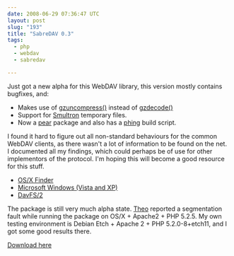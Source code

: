 ```yaml
---
date: 2008-06-29 07:36:47 UTC
layout: post
slug: "193"
title: "SabreDAV 0.3"
tags:
  - php
  - webdav
  - sabredav

---
```

Just got a new alpha for this WebDAV library, this version mostly contains bugfixes, and:

* Makes use of [gzuncompress()][1] instead of [gzdecode()][2]
* Support for [Smultron][3] temporary files.
* Now a [pear][4] package and also has a [phing][5] build script.

I found it hard to figure out all non-standard behaviours for the common WebDAV
clients, as there wasn't a lot of information to be found on the net. I
documented all my findings, which could perhaps be of use for other implementors
of the protocol. I'm hoping this will become a good resource for this stuff.

* [OS/X Finder][6]
* [Microsoft Windows (Vista and XP)][7]
* [DavFS/2][8]

The package is still very much alpha state. [Theo][9] reported a segmentation
fault while running the package on OS/X + Apache2 + PHP 5.2.5. My own testing
environment is Debian Etch + Apache 2 + PHP 5.2.0-8+etch11, and I got some
good results there.

[Download here][10]

[1]: http://ca3.php.net/gzuncompress
[2]: http://ca3.php.net/gzdecode
[3]: http://smultron.sourceforge.net/
[4]: http://pear.php.net/
[5]: http://phing.info/trac/
[6]: http://sabre.io/dav/clients/finder/
[7]: http://sabre.io/dav/clients/windows/
[8]: http://sabre.io/dav/clients/davfs/
[9]: http://blog.iconara.net/
[10]: https://github.com/fruux/sabre-dav/releases/
